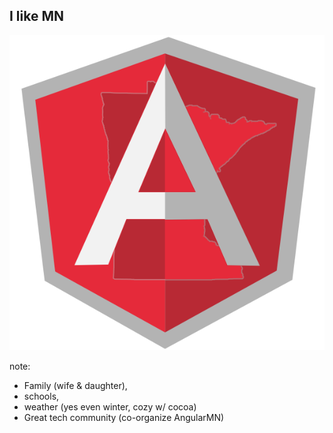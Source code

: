 ##  I like MN

![AngularMN Logo](img/angularmn.png "I co-organize AngularMN")

note:
- Family (wife & daughter),
- schools,
- weather (yes even winter, cozy w/ cocoa)
- Great tech community (co-organize AngularMN)